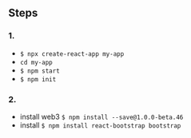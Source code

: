 Steps
-----
### 1. 
- `$ npx create-react-app my-app`
- `cd my-app`
- `$ npm start`
- `$ npm init`
### 2.
- install web3 `$ npm install --save@1.0.0-beta.46`
- install `$ npm install react-bootstrap bootstrap` 
  
